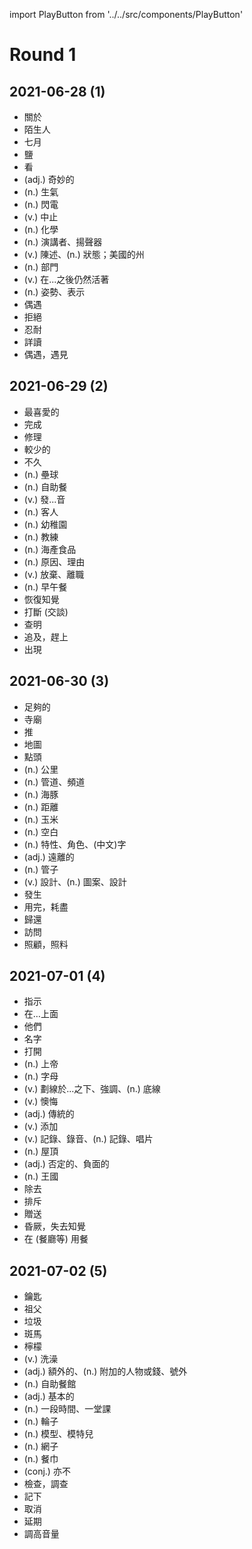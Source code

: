 import PlayButton from '../../src/components/PlayButton'

# Round 1

## 2021-06-28 (1)
- <PlayButton value="about" /> 關於
- <PlayButton value="stranger" /> 陌生人
- <PlayButton value="July" /> 七月
- <PlayButton value="salt" /> 鹽
- <PlayButton value="watch" /> 看
- <PlayButton value="fantastic" /> (adj.) 奇妙的
- <PlayButton value="anger" /> (n.) 生氣
- <PlayButton value="lightning" /> (n.) 閃電
- <PlayButton value="pause" /> (v.) 中止
- <PlayButton value="chemistry" /> (n.) 化學
- <PlayButton value="speaker" /> (n.) 演講者、揚聲器
- <PlayButton value="state" /> (v.) 陳述、(n.) 狀態；美國的州
- <PlayButton value="department" /> (n.) 部門
- <PlayButton value="survive" /> (v.) 在...之後仍然活著
- <PlayButton value="gesture" /> (n.) 姿勢、表示
- <PlayButton value="run across" /> 偶遇
- <PlayButton value="turn down (2)" /> 拒絕
- <PlayButton value="put up with" /> 忍耐
- <PlayButton value="read over" /> 詳讀
- <PlayButton value="run into" /> 偶遇，遇見

## 2021-06-29 (2)
- <PlayButton value="favorite" /> 最喜愛的
- <PlayButton value="finish" /> 完成
- <PlayButton value="fix" /> 修理
- <PlayButton value="less" /> 較少的
- <PlayButton value="soon" /> 不久
- <PlayButton value="softball" /> (n.) 壘球
- <PlayButton value="buffet" /> (n.) 自助餐
- <PlayButton value="pronounce" /> (v.) 發...音
- <PlayButton value="guest" /> (n.) 客人
- <PlayButton value="kindergarten" /> (n.) 幼稚園
- <PlayButton value="coach" /> (n.) 教練
- <PlayButton value="seafood" /> (n.) 海產食品
- <PlayButton value="cause" /> (n.) 原因、理由
- <PlayButton value="quit" /> (v.) 放棄、離職
- <PlayButton value="brunch" /> (n.) 早午餐
- <PlayButton value="come to" /> 恢復知覺
- <PlayButton value="break in on" /> 打斷 (交談)
- <PlayButton value="make sure of" /> 查明
- <PlayButton value="catch up with" /> 追及，趕上
- <PlayButton value="show up" /> 出現

## 2021-06-30 (3)
- <PlayButton value="enough" /> 足夠的
- <PlayButton value="temple" /> 寺廟
- <PlayButton value="push" /> 推
- <PlayButton value="map" /> 地圖
- <PlayButton value="nod" /> 點頭
- <PlayButton value="kilometer" /> (n.) 公里
- <PlayButton value="channel" /> (n.) 管道、頻道
- <PlayButton value="dolphin" /> (n.) 海豚
- <PlayButton value="distance" /> (n.) 距離
- <PlayButton value="corn" /> (n.) 玉米
- <PlayButton value="blank" /> (n.) 空白
- <PlayButton value="character" /> (n.) 特性、角色、(中文)字
- <PlayButton value="distant" /> (adj.) 遠離的
- <PlayButton value="tube" /> (n.) 管子
- <PlayButton value="design" /> (v.) 設計、(n.) 圖案、設計
- <PlayButton value="go on (2)" /> 發生
- <PlayButton value="go through" /> 用完，耗盡
- <PlayButton value="give back" /> 歸還
- <PlayButton value="come over" /> 訪問
- <PlayButton value="look after" /> 照顧，照料

## 2021-07-01 (4)
- <PlayButton value="show" /> 指示
- <PlayButton value="on" /> 在…上面
- <PlayButton value="they" /> 他們
- <PlayButton value="name" /> 名字
- <PlayButton value="open" /> 打開
- <PlayButton value="god" /> (n.) 上帝
- <PlayButton value="alphabet" /> (n.) 字母
- <PlayButton value="underline" /> (v.) 劃線於...之下、強調、(n.) 底線
- <PlayButton value="regret" /> (v.) 懊悔
- <PlayButton value="traditional" /> (adj.) 傳統的
- <PlayButton value="add" /> (v.) 添加
- <PlayButton value="record" /> (v.) 記錄、錄音、(n.) 記錄、唱片
- <PlayButton value="roof" /> (n.) 屋頂
- <PlayButton value="negative" /> (adj.) 否定的、負面的
- <PlayButton value="kingdom" /> (n.) 王國
- <PlayButton value="get rid of" /> 除去
- <PlayButton value="turn off (2)" /> 排斥
- <PlayButton value="give away" /> 贈送
- <PlayButton value="pass out" /> 昏厥，失去知覺
- <PlayButton value="eat out" /> 在 (餐廳等) 用餐

## 2021-07-02 (5)
- <PlayButton value="key" /> 鑰匙
- <PlayButton value="grandfather" /> 祖父
- <PlayButton value="garbage" /> 垃圾
- <PlayButton value="zebra" /> 斑馬
- <PlayButton value="lemon" /> 檸檬
- <PlayButton value="bathe" /> (v.) 洗澡
- <PlayButton value="extra" /> (adj.) 額外的、(n.) 附加的人物或錢、號外
- <PlayButton value="cafeteria" /> (n.) 自助餐館
- <PlayButton value="basic" /> (adj.) 基本的
- <PlayButton value="period" /> (n.) 一段時間、一堂課
- <PlayButton value="wheel" /> (n.) 輪子
- <PlayButton value="model" /> (n.) 模型、模特兒
- <PlayButton value="net" /> (n.) 網子
- <PlayButton value="napkin" /> (n.) 餐巾
- <PlayButton value="nor" /> (conj.) 亦不
- <PlayButton value="check up on" /> 檢查，調查
- <PlayButton value="take down" /> 記下
- <PlayButton value="call off" /> 取消
- <PlayButton value="put off" /> 延期
- <PlayButton value="turn up" /> 調高音量

<!--
## 2021-07-05 (6)
- <PlayButton value="motorcycle" /> 機車
- <PlayButton value="different" /> 不同的
- <PlayButton value="each" /> 每一
- <PlayButton value="driver" /> 駕駛者
- <PlayButton value="every" /> 每一個
- <PlayButton value="trap" /> (v.) 設陷阱、(n.) 陷阱、圈套
- <PlayButton value="crab" /> (n.) 螃蟹
- <PlayButton value="bark" /> (v.) 狗叫、(n.) 吠聲
- <PlayButton value="invent" /> (v.) 發明
- <PlayButton value="potato" /> (n.) 馬鈴薯
- <PlayButton value="gain" /> (v.) 得到、增進
- <PlayButton value="pale" /> (adj.) 蒼白的、黯淡的
- <PlayButton value="earrings" /> (n.) 耳環
- <PlayButton value="protect" /> (v.) 保護
- <PlayButton value="pattern" /> (n.) 圖案、模式
- <PlayButton value="look in on" /> 順道拜訪 (某人)
- <PlayButton value="turn on" /> 打開 (電燈等)
- <PlayButton value="turn down" /> 降低音量
- <PlayButton value="get over" /> (自生病或失望中) 復原，痊癒
- <PlayButton value="look up" /> 尋找 (某物)，在 (字典中) 查明

-->
<!--
## 2021-07-06 (7)

-->
<!--
## 2021-07-07 (8)

-->
<!--
## 2021-07-08 (9)

-->
<!--
## 2021-07-09 (10)

-->
<!--
## 2021-07-12 (11)

-->
<!--
## 2021-07-13 (12)

-->
<!--
## 2021-07-14 (13)

-->
<!--
## 2021-07-15 (14)

-->
<!--
## 2021-07-16 (15)

-->
<!--
## 2021-07-19 (16)

-->
<!--
## 2021-07-20 (17)

-->
<!--
## 2021-07-21 (18)

-->
<!--
## 2021-07-22 (19)

-->
<!--
## 2021-07-23 (20)

-->
<!--
## 2021-07-26 (21)

-->